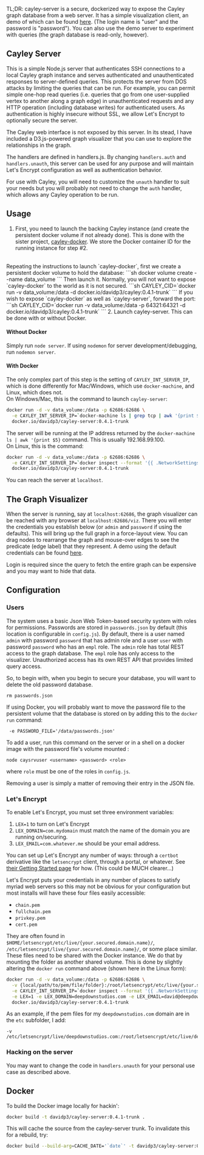 TL;DR: cayley-server is a secure, dockerized
way to expose the Cayley graph database from a web server.  It has a
simple visualization client, an demo of which can be found
[here](https://deepdownstudios.com:62686/viz).  (The login name is
"user" and the password is "password").  You can also use the demo
server to experiment with queries (the graph database is
read-only, however).

## Cayley Server

This is a simple Node.js server that authenticates SSH connections
to a local Cayley graph instance and serves authenticated and
unauthenticated responses to server-defined
queries.  This protects the server from DOS attacks by limiting the
queries that can be run.  For example, you can permit simple one-hop
read queries (i.e. queries that go from one user-supplied vertex to
another along a graph edge) in unauthenticated requests and any
HTTP operation (including database writes) for authenticated users.
As authentication is highly insecure without SSL, we allow Let's
Encrypt to optionally secure the server.

The Cayley web interface is not exposed by this server.  In its stead,
I have included a D3.js-powered graph visualizer that you can use to
explore the relationships in the graph.

The handlers are defined in handlers.js.  By changing
`handlers.auth` and `handlers.unauth`, this server can be used for
any purpose and will maintain Let's Encrypt configuration as well as
authentication behavior.

For use with Cayley, you will need to customize the `unauth` handler
to suit your needs but you will probably not need to change
the `auth` handler, which allows any Cayley operation to be run.

## Usage

1. First, you need to launch the backing Cayley instance (and create the
persistent docker volume if not already done).  This is done with
the sister project, [cayley-docker](https://github.com/davidp3/cayley-docker).
We store the Docker container ID for the running instance for step #2.
<br>
Repeating the instructions to launch `cayley-docker`, first we create
a persistent docker volume to hold the database:
```sh
docker volume create --name data_volume
```
Then launch it.  Normally, you will not want to expose `cayley-docker` to the
world as it is not secured.
```sh
CAYLEY_CID=`docker run -v data_volume:/data -d docker.io/davidp3/cayley:0.4.1-trunk`
```
If you wish to expose `cayley-docker` as well as `cayley-server`, forward the port:
```sh
CAYLEY_CID=`docker run -v data_volume:/data -p 64321:64321 -d docker.io/davidp3/cayley:0.4.1-trunk`
```
2. Launch cayley-server.  This can be done with or without Docker.

#### Without Docker

Simply run `node server`.  If using `nodemon` for server development/debugging,
run `nodemon server`.

#### With Docker

The only complex part of this step is the
setting of `CAYLEY_INT_SERVER_IP`, which is done differently for Mac/Windows,
which use `docker-machine`, and Linux, which does not.
<br>
On Windows/Mac, this is the command to launch `cayley-server`:
```sh
docker run -d -v data_volume:/data -p 62686:62686 \
  -e CAYLEY_INT_SERVER_IP=`docker-machine ls | grep tcp | awk '{print $5}' | awk -F/ '{print $3}' | awk -F: '{print $1}'` \
  docker.io/davidp3/cayley-server:0.4.1-trunk
```
The server will be running at the IP address returned by the
`docker-machine ls | awk '{print $5}` command.  This is usually 192.168.99.100.
<br>
On Linux, this is the command:
```sh
docker run -d -v data_volume:/data -p 62686:62686 \
  -e CAYLEY_INT_SERVER_IP=`docker inspect --format '{{ .NetworkSettings.IPAddress }}' $CAYLEY_CID` \
  docker.io/davidp3/cayley-server:0.4.1-trunk
```
You can reach the server at `localhost`.

## The Graph Visualizer

When the server is running, say at `localhost:62686`, the graph visualizer
can be reached with any browser at `localhost:62686/viz`.  There you will
enter the credentials you establish below (or `admin` and `password` if
using the defaults).  This will bring up the full graph in a force-layout
view.  You can drag nodes to rearrange the graph and mouse-over edges
to see the predicate (edge label) that they represent.  A demo
using the default credentials can be found
[here](https://deepdownstudios.com:62686/viz).

Login is required since the query to fetch the entire graph can be expensive
and you may want to hide that data.

## Configuration

### Users

The system uses a basic Json Web Token-based security system with roles for
permissions.  Passwords are stored in `passwords.json` by default
(this location is configurable in `config.js`).  By default, there is a user
named `admin` with password `password` that has admin role and a user
`user` with password `password` who has an `empl` role.  The `admin` role
has total REST access to the graph database.  The `empl` role has only
access to the visualizer.  Unauthorized access has its own REST API
that provides limited query access.

So, to begin with, when you begin to secure your database, you will
want to delete the old password database.

    rm passwords.json

If using Docker, you will probably want to move the password file to
the persistent volume that the database is stored on by adding this to the
`docker run` command:

     -e PASSWORD_FILE='/data/passwords.json'

To add a user, run this command on the server or in a shell on a docker
image with the password file's volume mounted :

    node caysrvuser <username> <password> <role>

where `role` must be one of the roles in `config.js`.

Removing a user is simply a matter of removing their entry in the JSON file.

### Let's Encrypt

To enable Let's Encrypt, you must set three environment variables:

1. `LEX=1` to turn on Let's Encrypt
2. `LEX_DOMAIN=com.mydomain` must match the name of the domain you are running on/securing.
3. `LEX_EMAIL=com.whatever.me` should be your email address.

You can set up Let's Encrypt any number of ways: through a `certbot` derivative
like the `letsencrypt` client, through a portal, or whatever.  See
[their Getting Started page](https://letsencrypt.org/getting-started/) for
how.  (This could be MUCH clearer...)

Let's Encrypt puts your credentials in any number of places to satisfy myriad
web servers so this may not be obvious for your configuration but most installs
will have these four files easily accessible:

* `chain.pem`
* `fullchain.pem`
* `privkey.pem`
* `cert.pem`

They are often found in `$HOME/letsencrypt/etc/live/{your.secured.domain.name}/`,
`/etc/letsencrypt/live/{your.secured.domain.name}/`,
or some place similar.  These files need to be shared with the Docker instance.
We do that by mounting the folder as another shared volume.
This is done by slightly altering the `docker run` command above (shown here
in the Linux form):
```sh
docker run -d -v data_volume:/data -p 62686:62686 \
  -v {local/path/to/pem/file/folder}:/root/letsencrypt/etc/live/{your.secured.domain.name}/ \
  -e CAYLEY_INT_SERVER_IP=`docker inspect --format '{{ .NetworkSettings.IPAddress }}' $CAYLEY_CID` \
  -e LEX=1 -e LEX_DOMAIN=deepdownstudios.com -e LEX_EMAIL=david@deepdownstudios.com \
  docker.io/davidp3/cayley-server:0.4.1-trunk
```
As an example, if the pem files for my `deepdownstudios.com` domain are
in the `etc` subfolder, I add:

    -v /etc/letsencrypt/live/deepdownstudios.com:/root/letsencrypt/etc/live/deepdownstudios.com/

### Hacking on the server

You may want to change the code in `handlers.unauth` for your personal
use case as described above.

## Docker

To build the Docker image locally for hackin':
```sh
docker build -t davidp3/cayley-server:0.4.1-trunk .
```
This will cache the source from the cayley-server trunk.  To invalidate this
for a rebuild, try:
```sh
docker build --build-arg=CACHE_DATE='`date`' -t davidp3/cayley-server:0.4.1-trunk .
```
